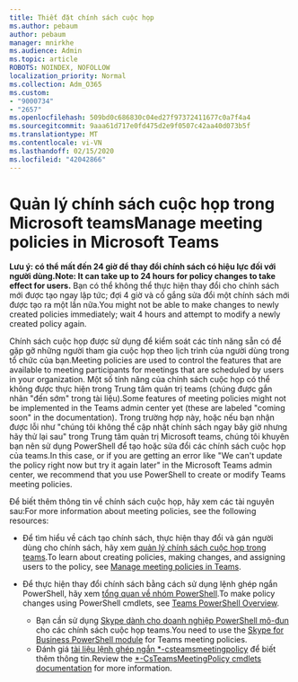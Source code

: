 ```yaml
---
title: Thiết đặt chính sách cuộc họp
ms.author: pebaum
author: pebaum
manager: mnirkhe
ms.audience: Admin
ms.topic: article
ROBOTS: NOINDEX, NOFOLLOW
localization_priority: Normal
ms.collection: Adm_O365
ms.custom:
- "9000734"
- "2657"
ms.openlocfilehash: 509bd0c686830c04ed27f97372411677c0a7f4a4
ms.sourcegitcommit: 9aaa61d717e0fd475d2e9f0507c42aa40d073b5f
ms.translationtype: MT
ms.contentlocale: vi-VN
ms.lasthandoff: 02/15/2020
ms.locfileid: "42042866"
---
```

# <a name="manage-meeting-policies-in-microsoft-teams"></a><span data-ttu-id="7bbfd-102">Quản lý chính sách cuộc họp trong Microsoft teams</span><span class="sxs-lookup"><span data-stu-id="7bbfd-102">Manage meeting policies in Microsoft Teams</span></span>

<span data-ttu-id="7bbfd-103">**Lưu ý: có thể mất đến 24 giờ để thay đổi chính sách có hiệu lực đối với người dùng.**</span><span class="sxs-lookup"><span data-stu-id="7bbfd-103">**Note: It can take up to 24 hours for policy changes to take effect for users.**</span></span> <span data-ttu-id="7bbfd-104">Bạn có thể không thể thực hiện thay đổi cho chính sách mới được tạo ngay lập tức; đợi 4 giờ và cố gắng sửa đổi một chính sách mới được tạo ra một lần nữa.</span><span class="sxs-lookup"><span data-stu-id="7bbfd-104">You might not be able to make changes to newly created policies immediately; wait 4 hours and attempt to modify a newly created policy again.</span></span>

<span data-ttu-id="7bbfd-105">Chính sách cuộc họp được sử dụng để kiểm soát các tính năng sẵn có để gặp gỡ những người tham gia cuộc họp theo lịch trình của người dùng trong tổ chức của bạn.</span><span class="sxs-lookup"><span data-stu-id="7bbfd-105">Meeting policies are used to control the features that are available to meeting participants for meetings that are scheduled by users in your organization.</span></span> <span data-ttu-id="7bbfd-106">Một số tính năng của chính sách cuộc họp có thể không được thực hiện trong Trung tâm quản trị teams (chúng được gắn nhãn "đến sớm" trong tài liệu).</span><span class="sxs-lookup"><span data-stu-id="7bbfd-106">Some features of meeting policies might not be implemented in the Teams admin center yet (these are labeled "coming soon" in the documentation).</span></span> <span data-ttu-id="7bbfd-107">Trong trường hợp này, hoặc nếu bạn nhận được lỗi như "chúng tôi không thể cập nhật chính sách ngay bây giờ nhưng hãy thử lại sau" trong Trung tâm quản trị Microsoft teams, chúng tôi khuyên bạn nên sử dụng PowerShell để tạo hoặc sửa đổi các chính sách cuộc họp của teams.</span><span class="sxs-lookup"><span data-stu-id="7bbfd-107">In this case, or if you are getting an error like "We can't update the policy right now but try it again later" in the Microsoft Teams admin center, we recommend that you use PowerShell to create or modify Teams meeting policies.</span></span> 

<span data-ttu-id="7bbfd-108">Để biết thêm thông tin về chính sách cuộc họp, hãy xem các tài nguyên sau:</span><span class="sxs-lookup"><span data-stu-id="7bbfd-108">For more information about meeting policies, see the following resources:</span></span>

- <span data-ttu-id="7bbfd-109">Để tìm hiểu về cách tạo chính sách, thực hiện thay đổi và gán người dùng cho chính sách, hãy xem [quản lý chính sách cuộc họp trong teams](https://docs.microsoft.com/microsoftteams/meeting-policies-in-teams).</span><span class="sxs-lookup"><span data-stu-id="7bbfd-109">To learn about creating policies, making changes, and assigning users to the policy, see [Manage meeting policies in Teams](https://docs.microsoft.com/microsoftteams/meeting-policies-in-teams).</span></span>

- <span data-ttu-id="7bbfd-110">Để thực hiện thay đổi chính sách bằng cách sử dụng lệnh ghép ngắn PowerShell, hãy xem [tổng quan về nhóm PowerShell](https://docs.microsoft.com/microsoftteams/teams-powershell-overview).</span><span class="sxs-lookup"><span data-stu-id="7bbfd-110">To make policy changes using PowerShell cmdlets, see [Teams PowerShell Overview](https://docs.microsoft.com/microsoftteams/teams-powershell-overview).</span></span> 
    - <span data-ttu-id="7bbfd-111">Bạn cần sử dụng [Skype dành cho doanh nghiệp PowerShell mô-đun](https://www.microsoft.com/download/details.aspx?id=39366) cho các chính sách cuộc họp teams.</span><span class="sxs-lookup"><span data-stu-id="7bbfd-111">You need to use the [Skype for Business PowerShell module](https://www.microsoft.com/download/details.aspx?id=39366) for Teams meeting policies.</span></span> 
    - <span data-ttu-id="7bbfd-112">Đánh giá [tài liệu lệnh ghép ngắn \*-csteamsmeetingpolicy](https://docs.microsoft.com/search/?search=CsTeamsMeetingPolicy&view=skype-ps) để biết thêm thông tin.</span><span class="sxs-lookup"><span data-stu-id="7bbfd-112">Review the [\*-CsTeamsMeetingPolicy cmdlets documentation](https://docs.microsoft.com/search/?search=CsTeamsMeetingPolicy&view=skype-ps) for more information.</span></span>

